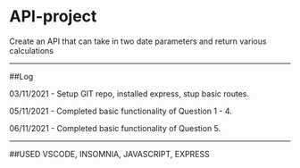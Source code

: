 # API-project

Create an API that can take in two date parameters and return various calculations

---

##Log

03/11/2021 - Setup GIT repo, installed express, stup basic routes.

05/11/2021 - Completed basic functionality of Question 1 - 4.

06/11/2021 - Completed basic functionality of Question 5.


--- 

##USED
VSCODE, INSOMNIA, JAVASCRIPT, EXPRESS
